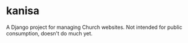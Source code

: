 kanisa
======

A Django project for managing Church websites. Not intended for public consumption, doesn't do much yet.
